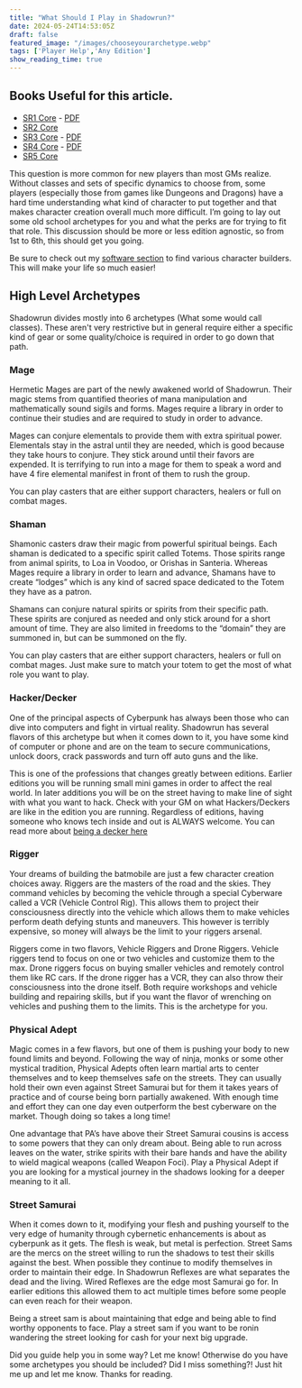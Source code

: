 ```yaml
---
title: "What Should I Play in Shadowrun?"
date: 2024-05-24T14:53:05Z
draft: false
featured_image: "/images/chooseyourarchetype.webp"
tags: ['Player Help','Any Edition']
show_reading_time: true
---
```


## Books Useful for this article. 
 - [SR1 Core](https://amzn.to/3UNQxgN) - [PDF](https://www.drivethrurpg.com/en/product/78877/shadowrun-first-edition?src=affiliate135005&affiliate_id=135005)
 - [SR2 Core](https://amzn.to/3WFuueI)
 - [SR3 Core](https://amzn.to/3WFuueI) - [PDF](https://legacy.drivethrurpg.com/product/1893/Shadowrun-Third-Edition?src=affiliate135005&affiliate_id=135005)
 - [SR4 Core](https://amzn.to/4bFaBsg) - [PDF](https://legacy.drivethrurpg.com/product/60553/Shadowrun-4th-Ed-20th-Anniversary-Core-Rulebook?term=shadowrun+4th+ann?src=affiliate135005&affiliate_id=135005)
 - [SR5 Core](https://amzn.to/4dOLNjK)


This question is more common for new players than most GMs realize. Without classes and sets of specific dynamics to choose from, some players (especially those from games like Dungeons and Dragons) have a hard time understanding what kind of character to put together and that makes character creation overall much more difficult. I’m going to lay out some old school archetypes for you and what the perks are for trying to fit that role. This discussion should be more or less edition agnostic, so from 1st to 6th, this should get you going.

Be sure to check out my [software section](/software) to find various character builders. This will make your life so much easier!

## High Level Archetypes
Shadowrun divides mostly into 6 archetypes (What some would call classes). These aren't very restrictive but in general require either a specific kind of gear or some quality/choice is required in order to go down that path.

### Mage
Hermetic Mages are part of the newly awakened world of Shadowrun. Their magic stems from quantified theories of mana manipulation and mathematically sound sigils and forms. Mages require a library in order to continue their studies and are required to study in order to advance.

Mages can conjure elementals to provide them with extra spiritual power. Elementals stay in the astral until they are needed, which is good because they take hours to conjure. They stick around until their favors are expended. It is terrifying to run into a mage for them to speak a word and have 4 fire elemental manifest in front of them to rush the group.  

You can play casters that are either support characters, healers or full on combat mages. 

### Shaman
Shamonic casters draw their magic from powerful spiritual beings. Each shaman is dedicated to a specific spirit called Totems. Those spirits range from animal spirits, to Loa in Voodoo, or Orishas in Santeria.  Whereas Mages require a library in order to learn and advance, Shamans have to create “lodges” which is any kind of sacred space dedicated to the Totem they have as a patron. 

Shamans can conjure natural spirits or spirits from their specific path. These spirits are conjured as needed and only stick around for a short amount of time. They are also limited in freedoms to the “domain” they are summoned in, but can be summoned on the fly. 

You can play casters that are either support characters, healers or full on combat mages. Just make sure to match your totem to get the most of what role you want to play.

### Hacker/Decker
One of the principal aspects of Cyberpunk has always been those who can dive into computers and fight in virtual reality. Shadowrun has several flavors of this archetype but when it comes down to it, you have some kind of computer or phone and are on the team to secure communications, unlock doors, crack passwords and turn off auto guns and the like.

This is one of the professions that changes greatly between editions. Earlier editions you will be running small mini games in order to affect the real world. In later additions you will be on the street having to make line of sight with what you want to hack. Check with your GM on what Hackers/Deckers are like in the edition you are running. Regardless of editions, having someone who knows tech inside and out is ALWAYS welcome. You can read more about [being a decker here](/dumb-matrix-tricks)

### Rigger
Your dreams of building the batmobile are just a few character creation choices away. Riggers are the masters of the road and the skies. They command vehicles by becoming the vehicle through a special Cyberware called a VCR (Vehicle Control Rig). This allows them to project their consciousness directly into the vehicle which allows them to make vehicles perform death defying stunts and maneuvers. This however is terribly expensive, so money will always be the limit to your riggers arsenal. 

Riggers come in two flavors, Vehicle Riggers and Drone Riggers. Vehicle riggers tend to focus on one or two vehicles and customize them to the max. Drone riggers focus on buying smaller vehicles and remotely control them like RC cars. If the drone rigger has a VCR, they can also throw their consciousness into the drone itself. Both require workshops and vehicle building and repairing skills, but if you want the flavor of wrenching on vehicles and pushing them to the limits. This is the archetype for you.

### Physical Adept
Magic comes in a few flavors, but one of them is pushing your body to new found limits and beyond. Following the way of ninja, monks or some other mystical tradition, Physical Adepts often learn martial arts to center themselves and to keep themselves safe on the streets. They can usually hold their own even against Street Samurai but for them it takes years of practice and of course being born partially awakened.  With enough time and effort they can one day even outperform the best cyberware on the market. Though doing so takes a long time!

One advantage that PA’s have above their Street Samurai cousins is access to some powers that they can only dream about. Being able to run across leaves on the water, strike spirits with their bare hands and have the ability to wield magical weapons (called Weapon Foci). Play a Physical Adept if you are looking for a mystical journey in the shadows looking for a deeper meaning to it all.

### Street Samurai
When it comes down to it, modifying your flesh and pushing yourself to the very edge of humanity through cybernetic enhancements is about as cyberpunk as it gets. The flesh is weak, but metal is perfection. Street Sams are the mercs on the street willing to run the shadows to test their skills against the best. When possible they continue to modify themselves in order to maintain their edge. In Shadowrun Reflexes are what separates the dead and the living. Wired Reflexes are the edge most Samurai go for. In earlier editions this allowed them to act multiple times before some people can even reach for their weapon. 

Being a street sam is about maintaining that edge and being able to find worthy opponents to face. Play a street sam if you want to be ronin wandering the street looking for cash for your next big upgrade.

Did you guide help you in some way? Let me know! Otherwise do you have some archetypes you should be included? Did I miss something?! Just hit me up and let me know. Thanks for reading.